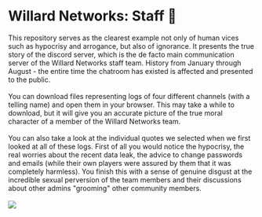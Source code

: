 # Willard Networks: Staff 🔞
This repository serves as the clearest example not only of human vices such as hypocrisy and arrogance, but also of ignorance. It presents the true story of the discord server, which is the de facto main communication server of the Willard Networks staff team. History from January through August - the entire time the chatroom has existed is affected and presented to the public.
\
\
You can download files representing logs of four different channels (with a telling name) and open them in your browser. This may take a while to download, but it will give you an accurate picture of the true moral character of a member of the Willard Networks team.
\
\
You can also take a look at the individual quotes we selected when we first looked at all of these logs. First of all you would notice the hypocrisy, the real worries about the recent data leak, the advice to change passwords and emails (while their own players were assured by them that it was completely harmless). You finish this with a sense of genuine disgust at the incredible sexual perversion of the team members and their discussions about other admins "grooming" other community members.
\
\
![](https://github.com/user-attachments/assets/3f7c321d-8ae3-4d16-b3fc-80d2c4a915f6)
